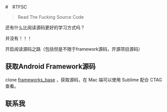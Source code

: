 #　RTFSC

> Read The Fucking Source Code

还有什么比阅读源码更好的学习方式吗？

并没有！！！

开启阅读源码之路（包括但是不限于framework源码，开源项目源码）  


## 获取Android Framework源码

clone [frameworks_base](https://github.com/android/platform_frameworks_base) ，获取源码，在 Mac 端可以使用 Sublime 配合 CTAG 查看。  


## 联系我